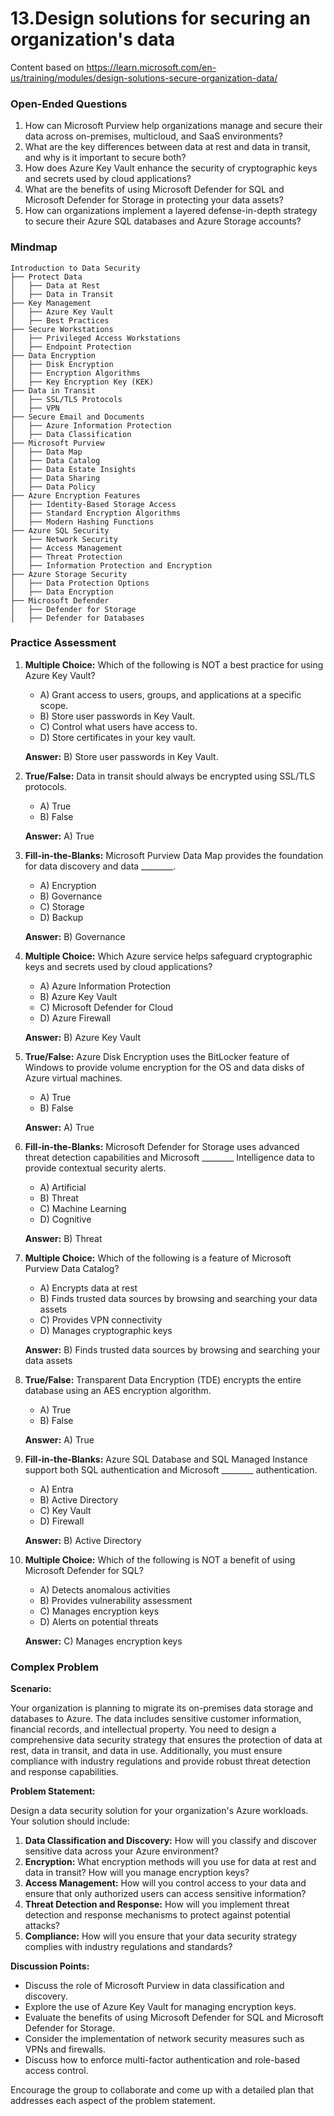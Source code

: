 # 13.Design solutions for securing an organization's data

Content based on https://learn.microsoft.com/en-us/training/modules/design-solutions-secure-organization-data/

### Open-Ended Questions

1. How can Microsoft Purview help organizations manage and secure their data across on-premises, multicloud, and SaaS environments?
2. What are the key differences between data at rest and data in transit, and why is it important to secure both?
3. How does Azure Key Vault enhance the security of cryptographic keys and secrets used by cloud applications?
4. What are the benefits of using Microsoft Defender for SQL and Microsoft Defender for Storage in protecting your data assets?
5. How can organizations implement a layered defense-in-depth strategy to secure their Azure SQL databases and Azure Storage accounts?

### Mindmap

```
Introduction to Data Security
├── Protect Data
│   ├── Data at Rest
│   ├── Data in Transit
├── Key Management
│   ├── Azure Key Vault
│   ├── Best Practices
├── Secure Workstations
│   ├── Privileged Access Workstations
│   ├── Endpoint Protection
├── Data Encryption
│   ├── Disk Encryption
│   ├── Encryption Algorithms
│   ├── Key Encryption Key (KEK)
├── Data in Transit
│   ├── SSL/TLS Protocols
│   ├── VPN
├── Secure Email and Documents
│   ├── Azure Information Protection
│   ├── Data Classification
├── Microsoft Purview
│   ├── Data Map
│   ├── Data Catalog
│   ├── Data Estate Insights
│   ├── Data Sharing
│   ├── Data Policy
├── Azure Encryption Features
│   ├── Identity-Based Storage Access
│   ├── Standard Encryption Algorithms
│   ├── Modern Hashing Functions
├── Azure SQL Security
│   ├── Network Security
│   ├── Access Management
│   ├── Threat Protection
│   ├── Information Protection and Encryption
├── Azure Storage Security
│   ├── Data Protection Options
│   ├── Data Encryption
├── Microsoft Defender
│   ├── Defender for Storage
│   ├── Defender for Databases
```

### Practice Assessment

1. **Multiple Choice:** Which of the following is NOT a best practice for using Azure Key Vault?
   - A) Grant access to users, groups, and applications at a specific scope.
   - B) Store user passwords in Key Vault.
   - C) Control what users have access to.
   - D) Store certificates in your key vault.
   
   **Answer:** B) Store user passwords in Key Vault.

2. **True/False:** Data in transit should always be encrypted using SSL/TLS protocols.
   - A) True
   - B) False
   
   **Answer:** A) True

3. **Fill-in-the-Blanks:** Microsoft Purview Data Map provides the foundation for data discovery and data ________.
   - A) Encryption
   - B) Governance
   - C) Storage
   - D) Backup
   
   **Answer:** B) Governance

4. **Multiple Choice:** Which Azure service helps safeguard cryptographic keys and secrets used by cloud applications?
   - A) Azure Information Protection
   - B) Azure Key Vault
   - C) Microsoft Defender for Cloud
   - D) Azure Firewall
   
   **Answer:** B) Azure Key Vault

5. **True/False:** Azure Disk Encryption uses the BitLocker feature of Windows to provide volume encryption for the OS and data disks of Azure virtual machines.
   - A) True
   - B) False
   
   **Answer:** A) True

6. **Fill-in-the-Blanks:** Microsoft Defender for Storage uses advanced threat detection capabilities and Microsoft ________ Intelligence data to provide contextual security alerts.
   - A) Artificial
   - B) Threat
   - C) Machine Learning
   - D) Cognitive
   
   **Answer:** B) Threat

7. **Multiple Choice:** Which of the following is a feature of Microsoft Purview Data Catalog?
   - A) Encrypts data at rest
   - B) Finds trusted data sources by browsing and searching your data assets
   - C) Provides VPN connectivity
   - D) Manages cryptographic keys
   
   **Answer:** B) Finds trusted data sources by browsing and searching your data assets

8. **True/False:** Transparent Data Encryption (TDE) encrypts the entire database using an AES encryption algorithm.
   - A) True
   - B) False
   
   **Answer:** A) True

9. **Fill-in-the-Blanks:** Azure SQL Database and SQL Managed Instance support both SQL authentication and Microsoft ________ authentication.
   - A) Entra
   - B) Active Directory
   - C) Key Vault
   - D) Firewall
   
   **Answer:** B) Active Directory

10. **Multiple Choice:** Which of the following is NOT a benefit of using Microsoft Defender for SQL?
    - A) Detects anomalous activities
    - B) Provides vulnerability assessment
    - C) Manages encryption keys
    - D) Alerts on potential threats
    
    **Answer:** C) Manages encryption keys

### Complex Problem

**Scenario:**

Your organization is planning to migrate its on-premises data storage and databases to Azure. The data includes sensitive customer information, financial records, and intellectual property. You need to design a comprehensive data security strategy that ensures the protection of data at rest, data in transit, and data in use. Additionally, you must ensure compliance with industry regulations and provide robust threat detection and response capabilities.

**Problem Statement:**

Design a data security solution for your organization's Azure workloads. Your solution should include:

1. **Data Classification and Discovery:** How will you classify and discover sensitive data across your Azure environment?
2. **Encryption:** What encryption methods will you use for data at rest and data in transit? How will you manage encryption keys?
3. **Access Management:** How will you control access to your data and ensure that only authorized users can access sensitive information?
4. **Threat Detection and Response:** How will you implement threat detection and response mechanisms to protect against potential attacks?
5. **Compliance:** How will you ensure that your data security strategy complies with industry regulations and standards?

**Discussion Points:**

- Discuss the role of Microsoft Purview in data classification and discovery.
- Explore the use of Azure Key Vault for managing encryption keys.
- Evaluate the benefits of using Microsoft Defender for SQL and Microsoft Defender for Storage.
- Consider the implementation of network security measures such as VPNs and firewalls.
- Discuss how to enforce multi-factor authentication and role-based access control.

Encourage the group to collaborate and come up with a detailed plan that addresses each aspect of the problem statement.
